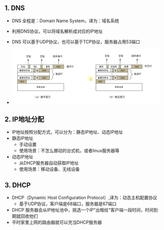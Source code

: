 ## 1. DNS

* DNS 全程是：Domain Name System，译为：域名系统

* 利用DNS协议，可以将域名解析成对应的IP地址
* DNS 可以基于UDP协议，也可以基于TCP协议，服务器占用53端口
* ![](images/36.PNG)

## 2. IP地址分配

* IP地址按照分配方式，可以分为：静态IP地址、动态IP地址
* 静态IP地址
  * 手动设置
  * 使用场景：不怎么挪动的台式机，或者linux服务器等
* 动态IP地址
  * 从DHCP服务器自动获取IP地址
  * 使用场景：移动设备、无线设备

## 3. DHCP

* DHCP（Dynamic Host Configuration Protocol）,译为：动态主机配置协议
  * 基于UDP协议，客户端是68端口，服务器是67端口
* DHCP 服务器会从IP地址池中，挑选一个IP"出租给"客户端一段时间，时间到期就回收他们
* 平时家里上网的路由器就可以充当DHCP服务器